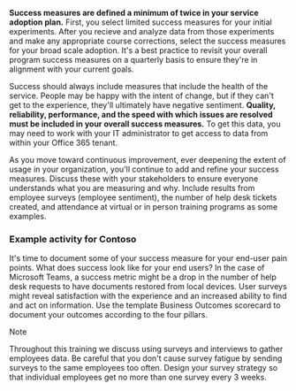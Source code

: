 **Success measures are defined a minimum of twice in your service adoption plan.** First, you select limited success measures for your initial experiments. After you recieve and analyze data from those experiments and make any appropriate course corrections, select the success measures for your broad scale adoption. It's a best practice to revisit your overall program success measures on a quarterly basis to ensure they're in alignment with your current goals. 

Success should always include measures that include the health of the service. People may be happy with the intent of change, but if they can't get to the experience, they'll ultimately have negative sentiment. **Quality, reliability, performance, and the speed with which issues are resolved must be included in your overall success measures.** To get this data, you may need to work with your IT administrator to get access to data from within your Office 365 tenant. 

As you move toward continuous improvement, ever deepening the extent of usage in your organization, you'll continue to add and refine your success measures. Discuss these with your stakeholders to ensure everyone understands what you are measuring and why. Include results from employee surveys (employee sentiment), the number of help desk tickets created, and attendance at virtual or in person training programs as some examples. 

### Example activity for Contoso
It's time to document some of your success measure for your end-user pain points. What does success look like for your end users? In the case of Microsoft Teams, a success metric might be a drop in the number of help desk requests to have documents restored from local devices. User surveys might reveal satisfaction with the experience and an increased ability to find and act on information. Use the template Business Outcomes scorecard to document your outcomes according to the four pillars. 

> [!NOTE] 
> Throughout this training we discuss using surveys and interviews to gather employees data. Be careful that you don't cause survey fatigue by sending surveys to the same employees too often. Design your survey strategy so that individual employees get no more than one survey every 3 weeks.